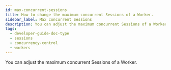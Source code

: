 ```yaml
---
id: max-concurrent-sessions
title: How to change the maximum concurrent Sessions of a Worker.
sidebar_label: Max concurrent Sessions
description: You can adjust the maximum concurrent Sessions of a Worker.
tags:
  - developer-guide-doc-type
  - sessions
  - concurrency-control
  - workers
---
```


You can adjust the maximum concurrent Sessions of a Worker.
